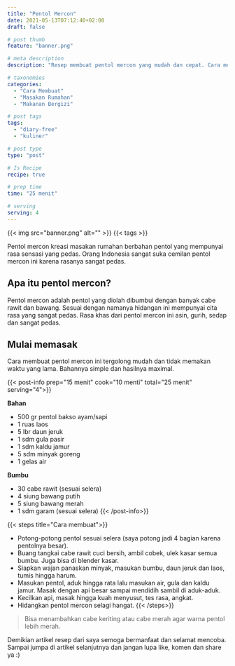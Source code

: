 ```yaml
---
title: "Pentol Mercon"
date: 2021-05-13T07:12:40+02:00
draft: false

# post thumb
feature: "banner.png"

# meta description
description: "Resep membuat pentol mercon yang mudah dan cepat. Cara membuat jajanan kekinian pentol mercon yang pedas dan lezat."

# taxonomies
categories:
  - "Cara Membuat"
  - "Masakan Rumahan"
  - "Makanan Bergizi"

# post tags
tags:
  - "diary-free"
  - "kuliner"

# post type
type: "post"

# Is Recipe
recipe: true

# prep time
time: "25 menit"

# serving
serving: 4
---
```


{{< img src="banner.png" alt="" >}}
{{< tags >}}

Pentol mercon kreasi masakan rumahan berbahan pentol yang mempunyai rasa sensasi yang pedas. Orang Indonesia sangat suka cemilan pentol mercon ini karena rasanya sangat pedas.

## Apa itu pentol mercon?

Pentol mercon adalah pentol yang diolah dibumbui dengan banyak cabe rawit dan bawang. Sesuai dengan namanya hidangan ini mempunyai cita rasa yang sangat pedas. Rasa khas dari pentol mercon ini asin, gurih, sedap dan sangat pedas.

## Mulai memasak

Cara membuat pentol mercon ini tergolong mudah dan tidak memakan waktu yang lama. Bahannya simple dan hasilnya maximal.

{{< post-info prep="15 menit" cook="10 menti" total="25 menit" serving="4">}}

__Bahan__

-   500 gr pentol bakso ayam/sapi
-   1 ruas laos
-   5 lbr daun jeruk
-   1 sdm gula pasir
-   1 sdm kaldu jamur
-   5 sdm minyak goreng
-   1 gelas air

__Bumbu__

-   30 cabe rawit (sesuai selera)
-   4 siung bawang putih
-   5 siung bawang merah
-   1 sdm garam (sesuai selera)
{{< /post-info>}}

{{< steps title="Cara membuat">}}
-   Potong-potong pentol sesuai selera (saya potong jadi 4 bagian karena pentolnya besar).
-   Buang tangkai cabe rawit cuci bersih, ambil cobek, ulek kasar semua bumbu. Juga bisa di blender kasar.
-   Siapkan wajan panaskan minyak, masukan bumbu, daun jeruk dan laos, tumis hingga harum.
-   Masukan pentol, aduk hingga rata lalu masukan air, gula dan kaldu jamur. Masak dengan api besar sampai mendidih sambil di aduk-aduk.
-   Kecilkan api, masak hingga kuah menyusut, tes rasa, angkat.
-   Hidangkan pentol mercon selagi hangat.
{{< /steps>}}

>Bisa menambahkan cabe keriting atau cabe merah agar warna pentol lebih merah.

Demikian artikel resep dari saya semoga bermanfaat dan selamat mencoba. Sampai jumpa di artikel selanjutnya dan jangan lupa like, komen dan share ya :)